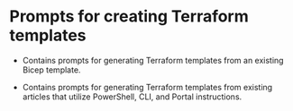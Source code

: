 # Prompts for creating Terraform templates

* Contains prompts for generating Terraform templates from an existing Bicep template.

* Contains prompts for generating Terraform templates from existing articles that utilize PowerShell, CLI, and Portal instructions.
   

